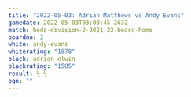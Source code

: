 ```yaml
---
title: "2022-05-03: Adrian Matthews vs Andy Evans"
gamedate: 2022-05-03T03:00:45.263Z
match: beds-division-2-2021-22-bedsd-home
boardno: 2
white: andy-evans
whiterating: "1878"
black: adrian-elwin
blackrating: "1585"
result: ½-½
pgn: ""
---
```

